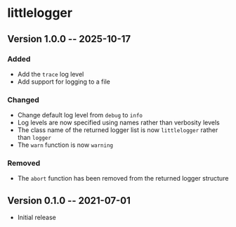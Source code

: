 # littlelogger

## Version 1.0.0 -- 2025-10-17

### Added

- Add the `trace` log level
- Add support for logging to a file

### Changed

- Change default log level from `debug` to `info`
- Log levels are now specified using names rather than verbosity levels
- The class name of the returned logger list is now `littlelogger` rather than `logger`
- The `warn` function is now `warning`

### Removed

- The `abort` function has been removed from the returned logger structure

## Version 0.1.0 -- 2021-07-01

- Initial release

